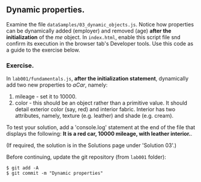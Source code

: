 ## Dynamic properties.

Examine the file `dataSamples/03_dynamic_objects.js`. Notice how properties can be dynamically added (employer) and removed (age) __after the initialization__ of the *me* object. In `index.html`, enable this script file snd confirm its execution in the browser tab's Developer tools. Use this code as a guide to the exercise below.

### Exercise.

In `lab001/fundamentals.js`, __after the initialization statement__, dynamically add two new properties to *aCar*, namely:

1. mileage - set it to 10000.
1. color - this should be an object rather than a primitive value. It should detail exterior color (say, red) and interior fabric. Interior has two attributes, namely, texture (e.g. leather) and shade (e.g. cream).

To test your solution, add a 'console.log' statement at the end of the file that displays the following: __It is a red car, 10000 mileage, with leather interior.__.

(If required, the solution is in the Solutions page under 'Solution 03'.)

Before continuing, update the git repository (from `lab001` folder):
~~~ 
$ git add -A
$ git commit -m "Dynamic properties"
~~~
